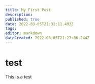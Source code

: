 ```yaml
---
title: My First Post
description: 
published: true
date: 2022-03-05T21:31:11.493Z
tags: 
editor: markdown
dateCreated: 2022-03-05T21:27:06.244Z
---
```


# test

This is a test
